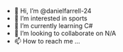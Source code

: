 - 👋 Hi, I’m @danielfarrell-24
- 👀 I’m interested in sports
- 🌱 I’m currently learning C#
- 💞️ I’m looking to collaborate on N/A
- 📫 How to reach me ...

<!---
danielfarrell-24/danielfarrell-24 is a ✨ special ✨ repository because its `README.md` (this file) appears on your GitHub profile.
You can click the Preview link to take a look at your changes.
--->
